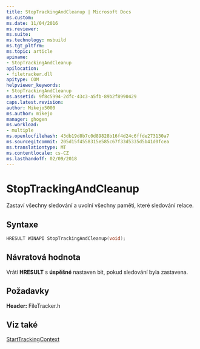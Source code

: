 ```yaml
---
title: StopTrackingAndCleanup | Microsoft Docs
ms.custom: 
ms.date: 11/04/2016
ms.reviewer: 
ms.suite: 
ms.technology: msbuild
ms.tgt_pltfrm: 
ms.topic: article
apiname:
- StopTrackingAndCleanup
apilocation:
- filetracker.dll
apitype: COM
helpviewer_keywords:
- StopTrackingAndCleanup
ms.assetid: 9f8c5994-2dfc-43c3-a5fb-89b2f8990429
caps.latest.revision: 
author: Mikejo5000
ms.author: mikejo
manager: ghogen
ms.workload:
- multiple
ms.openlocfilehash: 43db19d8b7c0d89828b16f4d24c6ffde273130a7
ms.sourcegitcommit: 205d15f4558315e585c67f33d5335d5b41d0fcea
ms.translationtype: MT
ms.contentlocale: cs-CZ
ms.lasthandoff: 02/09/2018
---
```

# <a name="stoptrackingandcleanup"></a>StopTrackingAndCleanup
Zastaví všechny sledování a uvolní všechny paměti, které sledování relace.  
  
## <a name="syntax"></a>Syntaxe  
  
```cpp 
HRESULT WINAPI StopTrackingAndCleanup(void);  
```  
  
## <a name="return-value"></a>Návratová hodnota  
 Vrátí **HRESULT** s **úspěšné** nastaven bit, pokud sledování byla zastavena.  
  
## <a name="requirements"></a>Požadavky  
 **Header:** FileTracker.h  
  
## <a name="see-also"></a>Viz také  
 [StartTrackingContext](../msbuild/starttrackingcontext.md)